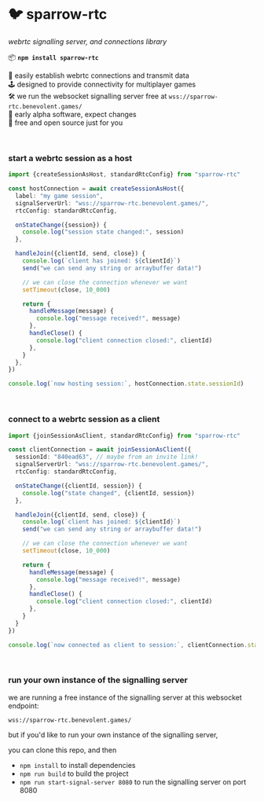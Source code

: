 
# 🐦 sparrow-rtc

*webrtc signalling server, and connections library*

📦 **`npm install sparrow-rtc`**

📡 easily establish webrtc connections and transmit data  
🕹️ designed to provide connectivity for multiplayer games  
🛠️ we run the websocket signalling server free at `wss://sparrow-rtc.benevolent.games/`  
🧪 early alpha software, expect changes  
💖 free and open source just for you  

<br/>

### start a webrtc session as a host

```ts
import {createSessionAsHost, standardRtcConfig} from "sparrow-rtc"

const hostConnection = await createSessionAsHost({
  label: "my game session",
  signalServerUrl: "wss://sparrow-rtc.benevolent.games/",
  rtcConfig: standardRtcConfig,

  onStateChange({session}) {
    console.log("session state changed:", session)
  },

  handleJoin({clientId, send, close}) {
    console.log(`client has joined: ${clientId}`)
    send("we can send any string or arraybuffer data!")

    // we can close the connection whenever we want
    setTimeout(close, 10_000)

    return {
      handleMessage(message) {
        console.log("message received!", message)
      },
      handleClose() {
        console.log("client connection closed:", clientId)
      },
    }
  },
})

console.log(`now hosting session:`, hostConnection.state.sessionId)
```

<br/>

### connect to a webrtc session as a client

```ts
import {joinSessionAsClient, standardRtcConfig} from "sparrow-rtc"

const clientConnection = await joinSessionAsClient({
  sessionId: "840ead63", // maybe from an invite link!
  signalServerUrl: "wss://sparrow-rtc.benevolent.games/",
  rtcConfig: standardRtcConfig,

  onStateChange({clientId, session}) {
    console.log("state changed", {clientId, session})
  },

  handleJoin({clientId, send, close}) {
    console.log(`client has joined: ${clientId}`)
    send("we can send any string or arraybuffer data!")

    // we can close the connection whenever we want
    setTimeout(close, 10_000)

    return {
      handleMessage(message) {
        console.log("message received!", message)
      },
      handleClose() {
        console.log("client connection closed:", clientId)
      },
    }
  }
})

console.log(`now connected as client to session:`, clientConnection.state.session)
```

<br/>

### run your own instance of the signalling server

we are running a free instance of the signalling server at this websocket endpoint:

`wss://sparrow-rtc.benevolent.games/`

but if you'd like to run your own instance of the signalling server,

you can clone this repo, and then

- `npm install` to install dependencies
- `npm run build` to build the project
- `npm run start-signal-server 8080` to run the signalling server on port 8080
